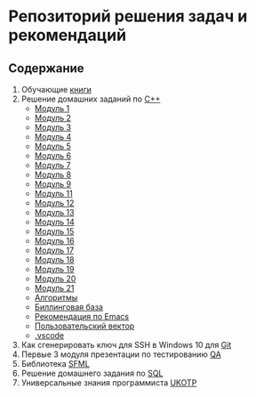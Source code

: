 # Репозиторий решения задач и рекомендаций

## Содержание

1. Обучающие [книги](https://github.com/vmf0min/Education/tree/master/Books)  
2. Решение домашних заданий по [C++](https://github.com/vmf0min/Education/tree/master/C%2B%2B)
   - [Модуль 1](https://github.com/vmf0min/Education/tree/master/C%2B%2B/01_module)
   - [Модуль 2](https://github.com/vmf0min/Education/tree/master/C%2B%2B/02_module)
   - [Модуль 3](https://github.com/vmf0min/Education/tree/master/C%2B%2B/03_module)
   - [Модуль 4](https://github.com/vmf0min/Education/tree/master/C%2B%2B/04_module)
   - [Модуль 5](https://github.com/vmf0min/Education/tree/master/C%2B%2B/05_module)
   - [Модуль 6](https://github.com/vmf0min/Education/tree/master/C%2B%2B/06_module)
   - [Модуль 7](https://github.com/vmf0min/Education/tree/master/C%2B%2B/07_module)
   - [Модуль 8](https://github.com/vmf0min/Education/tree/master/C%2B%2B/08_module)
   - [Модуль 9](https://github.com/vmf0min/Education/tree/master/C%2B%2B/09_module)
   - [Модуль 11](https://github.com/vmf0min/Education/tree/master/C%2B%2B/11_module)
   - [Модуль 12](https://github.com/vmf0min/Education/tree/master/C%2B%2B/12_module)
   - [Модуль 13](https://github.com/vmf0min/Education/tree/master/C%2B%2B/13_module)
   - [Модуль 14](https://github.com/vmf0min/Education/tree/master/C%2B%2B/14_module)
   - [Модуль 15](https://github.com/vmf0min/Education/tree/master/C%2B%2B/15_module)
   - [Модуль 16](https://github.com/vmf0min/Education/tree/master/C%2B%2B/16_module)
   - [Модуль 17](https://github.com/vmf0min/Education/tree/master/C%2B%2B/17_module)
   - [Модуль 18](https://github.com/vmf0min/Education/tree/master/C%2B%2B/18_module)
   - [Модуль 19](https://github.com/vmf0min/Education/tree/master/C%2B%2B/19_module)
   - [Модуль 20](https://github.com/vmf0min/Education/tree/master/C%2B%2B/20_module)
   - [Модуль 21](https://github.com/vmf0min/Education/tree/master/C%2B%2B/21_module)
   - [Алгоритмы](https://github.com/vmf0min/Education/tree/master/C%2B%2B/Algorithms)
   - [Биллинговая база](https://github.com/vmf0min/Education/tree/master/C%2B%2B/Billing_database)
   - [Рекомендация по Emacs](https://github.com/vmf0min/Education/tree/master/C%2B%2B/Emacs_config)
   - [Пользовательский вектор](https://github.com/vmf0min/Education/tree/master/C%2B%2B/User_vector)
   - [.vscode](https://github.com/vmf0min/Education/tree/master/C%2B%2B/vscode_settings)
3. Как сгенерировать ключ для SSH в Windows 10 для [Git](https://github.com/vmf0min/Education/tree/master/Git)
4. Первые 3 модуля презентации по тестированию [QA](https://github.com/vmf0min/Education/tree/master/QA)
5. Библиотека [SFML](https://github.com/vmf0min/Education/tree/master/SFML)
6. Решение домашнего задания по [SQL](https://github.com/vmf0min/Education/tree/master/SQL)
7. Универсальные знания программиста [UKOTP](https://github.com/vmf0min/Education/tree/master/UKOTP)

